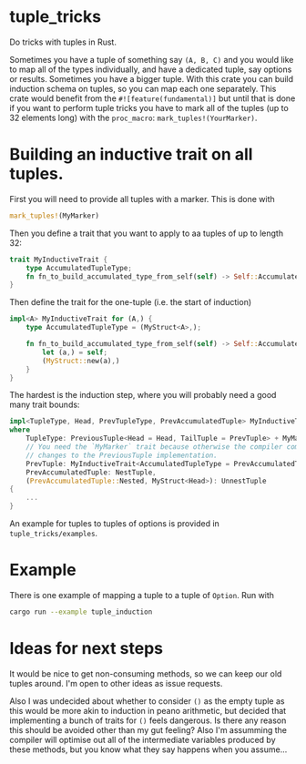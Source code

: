 # tuple_tricks
Do tricks with tuples in Rust.

Sometimes you have a tuple of something say `(A, B, C)` and you would like to map all of the types
individually, and have a dedicated tuple, say options or results.  Sometimes you have a bigger
tuple. With this crate you can build induction schema on tuples, so you can map each one separately.
This crate would benefit from the `#![feature(fundamental)]` but until that is done if you want to 
perform tuple tricks you have to mark all of the tuples (up to 32 elements long) with the 
`proc_macro`: `mark_tuples!(YourMarker)`.

# Building an inductive trait on all tuples.
First you will need to provide all tuples with a marker. This is done with 
```rust
mark_tuples!(MyMarker)
```
Then you define a trait that you want to apply to aa tuples of up to length 32:
```rust
trait MyInductiveTrait {
    type AccumulatedTupleType;
    fn fn_to_build_accumulated_type_from_self(self) -> Self::AccumulatedTupleType;
}
```
Then define the trait for the one-tuple (i.e. the start of induction)
```rust
impl<A> MyInductiveTrait for (A,) {
    type AccumulatedTupleType = (MyStruct<A>,);

    fn fn_to_build_accumulated_type_from_self(self) -> Self::AccumulatedTupleType {
        let (a,) = self;
        (MyStruct::new(a),)
    }
}
```
The hardest is the induction step, where you will probably need a good many trait bounds:
```rust
impl<TupleType, Head, PrevTupleType, PrevAccumulatedTuple> MyInductiveTrait for TupleType
where
    TupleType: PreviousTuple<Head = Head, TailTuple = PrevTuple> + MyMarker,
    // You need the `MyMarker` trait because otherwise the compiler complains about potential
    // changes to the PreviousTuple implementation.
    PrevTuple: MyInductiveTrait<AccumulatedTupleType = PrevAccumulatedTuple>,
    PrevAccumulatedTuple: NestTuple,
    (PrevAccumulatedTuple::Nested, MyStruct<Head>): UnnestTuple
{
    ...
}
```
An example for tuples to tuples of options is provided in `tuple_tricks/examples`.

# Example
There is one example of mapping a tuple to a tuple of `Option`. Run with
```sh
cargo run --example tuple_induction
```


# Ideas for next steps
It would be nice to get non-consuming methods, so we can keep our old tuples around. I'm open to 
other ideas as issue requests.

Also I was undecided about whether to consider `()` as the empty tuple as this would be more akin 
to induction in peano arithmetic, but decided that implementing a bunch of traits for `()` feels
dangerous. Is there any reason this should be avoided other than my gut feeling? Also I'm assumming
the compiler will optimise out all of the intermediate variables produced by these methods, but you
know what they say happens when you assume...

